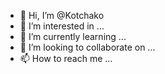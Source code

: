 - 👋 Hi, I’m @Kotchako
- 👀 I’m interested in ...
- 🌱 I’m currently learning ...
- 💞️ I’m looking to collaborate on ...
- 📫 How to reach me ...

<!---
Kotchako/Kotchako is a ✨ special ✨ repository because its `README.md` (this file) appears on your GitHub profile.
You can click the Preview link to take a look at your changes.
--->
